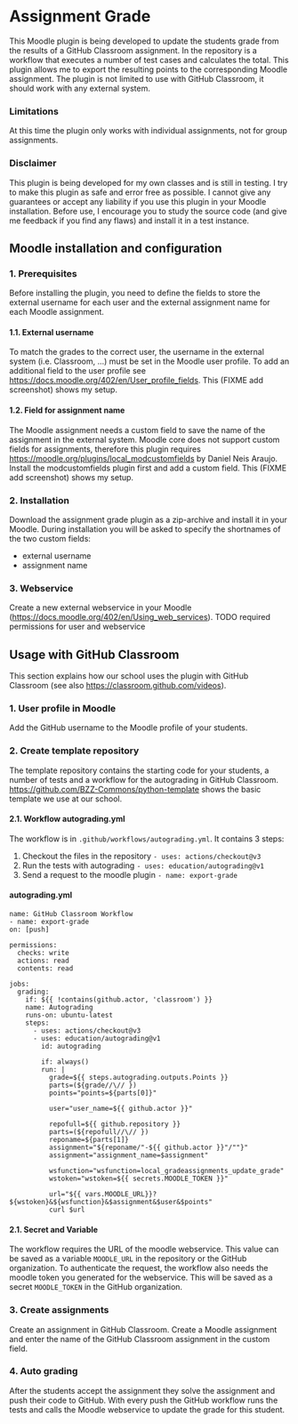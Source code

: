 # Assignment Grade

This Moodle plugin is being developed to update the students grade from the results of a GitHub Classroom assignment. In the repository is a workflow that executes a number of test cases and calculates the total. This plugin allows me to export the resulting points to the corresponding Moodle assignment.
The plugin is not limited to use with GitHub Classroom, it should work with any external system.
### Limitations
At this time the plugin only works with individual assignments, not for group assignments.
### Disclaimer
This plugin is being developed for my own classes and is still in testing. I try to make this plugin as safe and error free as possible. I cannot give any guarantees or accept any liability if you use this plugin in your Moodle installation. Before use, I encourage you to study the source code (and give me feedback if you find any flaws) and install it in a test instance. 
## Moodle installation and configuration
### 1. Prerequisites
Before installing the plugin, you need to define the fields to store the external username for each user and the external assignment name for each Moodle assignment.
#### 1.1. External username
To match the grades to the correct user, the username in the external system (i.e. Classroom, ...) must be set in the Moodle user profile. To add an additional field to the user profile see https://docs.moodle.org/402/en/User_profile_fields.
This (FIXME add screenshot) shows my setup.
####  1.2. Field for assignment name
The Moodle assignment needs a custom field to save the name of the assignment in the external system. Moodle core does not support custom fields for assignments, therefore this plugin requires https://moodle.org/plugins/local_modcustomfields by Daniel Neis Araujo. Install the modcustomfields plugin first and add a custom field.
This (FIXME add screenshot) shows my setup.

### 2. Installation
Download the assignment grade plugin as a zip-archive and install it in your Moodle. During installation you will be asked to specify the shortnames of the two custom fields:

 - external username
 - assignment name
### 3. Webservice
Create a new external webservice in your Moodle (https://docs.moodle.org/402/en/Using_web_services).
TODO required permissions for user and webservice
## Usage with GitHub Classroom
This section explains how our school uses the plugin with GitHub Classroom (see also https://classroom.github.com/videos).
### 1. User profile in Moodle
Add the GitHub username to the Moodle profile of your students. 

### 2. Create template repository
The template repository contains the starting code for your students, a number of tests and a workflow for the autograding in GitHub Classroom. https://github.com/BZZ-Commons/python-template shows the basic template we use at our school.

#### 2.1. Workflow autograding.yml
The workflow is in `.github/workflows/autograding.yml`. It contains 3 steps:

 1. Checkout the files in the repository `- uses: actions/checkout@v3`
 2. Run the tests with autograding `- uses: education/autograding@v1`
 3. Send a request to the moodle plugin `- name: export-grade` 

#### autograding.yml
```
name: GitHub Classroom Workflow
- name: export-grade
on: [push]

permissions:
  checks: write
  actions: read
  contents: read

jobs:
  grading:
    if: ${{ !contains(github.actor, 'classroom') }}
    name: Autograding
    runs-on: ubuntu-latest
    steps:
      - uses: actions/checkout@v3
      - uses: education/autograding@v1
        id: autograding
      
        if: always()
        run: |
          grade=${{ steps.autograding.outputs.Points }}
          parts=(${grade//\// })
          points="points=${parts[0]}"
          
          user="user_name=${{ github.actor }}"
          
          repofull=${{ github.repository }}
          parts=(${repofull//\// })
          reponame=${parts[1]}
          assignment="${reponame/"-${{ github.actor }}"/""}"
          assignment="assignment_name=$assignment"

          wsfunction="wsfunction=local_gradeassignments_update_grade"
          wstoken="wstoken=${{ secrets.MOODLE_TOKEN }}"
          
          url="${{ vars.MOODLE_URL}}?${wstoken}&${wsfunction}&$assignment&$user&$points"
          curl $url

```
#### 2.1. Secret and Variable
The workflow requires the URL of the moodle webservice. This value can be saved as a variable `MOODLE_URL` in the repository or the GitHub organization.
To authenticate the request, the workflow also needs the moodle token you generated for the webservice. This will be saved as a secret `MOODLE_TOKEN` in the GitHub organization.

### 3. Create assignments
Create an assignment in GitHub Classroom. 
Create a Moodle assignment and enter the name of the GitHub Classroom assignment in the custom field.
### 4. Auto grading
After the students accept the assignment they solve the assignment and push their code to GitHub. With every push the GitHub workflow runs the tests and calls the Moodle webservice to update the grade for this student.

